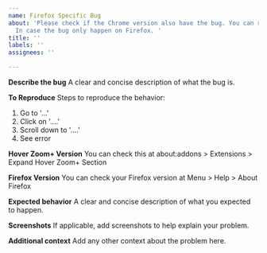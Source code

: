 ```yaml
---
name: Firefox Specific Bug
about: 'Please check if the Chrome version also have the bug. You can report it here
  In case the bug only happen on Firefox. '
title: ''
labels: ''
assignees: ''

---
```


**Describe the bug**
A clear and concise description of what the bug is.

**To Reproduce**
Steps to reproduce the behavior:
1. Go to '...'
2. Click on '....'
3. Scroll down to '....'
4. See error

**Hover Zoom+ Version**
You can check this at about:addons > Extensions > Expand Hover Zoom+  Section

**Firefox Version**
You can check your Firefox version at Menu > Help > About Firefox

**Expected behavior**
A clear and concise description of what you expected to happen.

**Screenshots**
If applicable, add screenshots to help explain your problem.

**Additional context**
Add any other context about the problem here.
